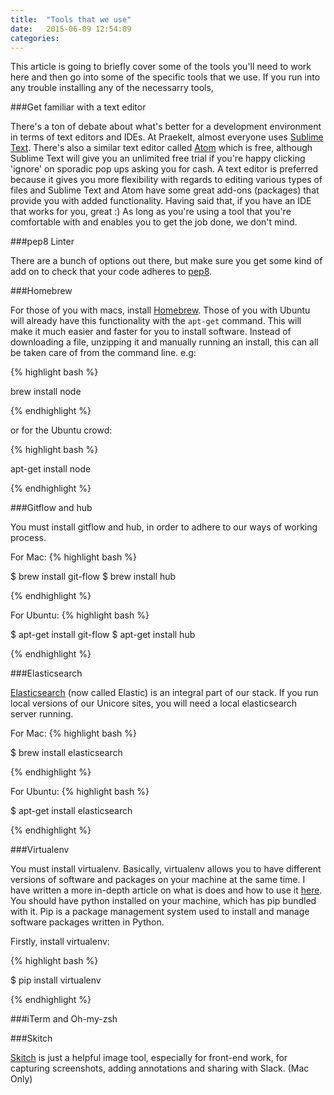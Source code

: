 ```yaml
---
title:  "Tools that we use"
date:   2015-06-09 12:54:09
categories: 
---
```


This article is going to briefly cover some of the tools you'll need to work here and then go into some of the specific tools that we use. If you run into any trouble installing any of the necessarry tools, 

###Get familiar with a text editor

There's a ton of debate about what's better for a development environment in terms of text editors and IDEs. At Praekelt, almost everyone uses [Sublime Text](http://www.sublimetext.com/). There's also a similar text editor called [Atom](https://atom.io/) which is free, although Sublime Text will give you an unlimited free trial if you're happy clicking 'ignore' on sporadic pop ups asking you for cash. A text editor is preferred because it gives you more flexibility with regards to editing various types of files and Sublime Text and Atom have some great add-ons (packages) that provide you with added functionality. Having said that, if you have an IDE that works for you, great :) As long as you're using a tool that you're comfortable with and enables you to get the job done, we don't mind.

###pep8 Linter

There are a bunch of options out there, but make sure you get some kind of add on to check that your code adheres to [pep8](https://www.python.org/dev/peps/pep-0008/).

###Homebrew

For those of you with macs, install [Homebrew](http://brew.sh/). Those of you with Ubuntu will already have this functionality with the `apt-get` command. This will make it much easier and faster for you to install software. Instead of downloading a file, unzipping it and manually running an install, this can all be taken care of from the command line. e.g:

{% highlight bash %}

brew install node

{% endhighlight %}

or for the Ubuntu crowd:

{% highlight bash %}

apt-get install node

{% endhighlight %}

###Gitflow and hub

You must install gitflow and hub, in order to adhere to our ways of working process.

For Mac:
{% highlight bash %}

$ brew install git-flow
$ brew install hub

{% endhighlight %}

For Ubuntu:
{% highlight bash %}

$ apt-get install git-flow
$ apt-get install hub

{% endhighlight %}

###Elasticsearch

[Elasticsearch](https://www.elastic.co/products/elasticsearch) (now called Elastic) is an integral part of our stack. If you run local versions of our Unicore sites, you will need a local elasticsearch server running.

For Mac:
{% highlight bash %}

$ brew install elasticsearch

{% endhighlight %}

For Ubuntu:
{% highlight bash %}

$ apt-get install elasticsearch

{% endhighlight %}

###Virtualenv

You must install virtualenv. Basically, virtualenv allows you to have different versions of software and packages on your machine at the same time. I have written a more in-depth article on what is does and how to use it [here](). You should have python installed on your machine, which has pip bundled with it. Pip is a package management system used to install and manage software packages written in Python. 

Firstly, install virtualenv:

{% highlight bash %}

$ pip install virtualenv

{% endhighlight %}

###iTerm and Oh-my-zsh



###Skitch

[Skitch](https://evernote.com/skitch/) is just a helpful image tool, especially for front-end work, for capturing screenshots, adding annotations and sharing with Slack. (Mac Only)


